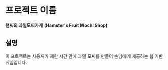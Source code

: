 # 프로젝트 이름
**햄찌의 과일모찌가게 (Hamster's Fruit Mochi Shop)**

## 설명
이 프로젝트는 사용자가 제한 시간 안에 과일 모찌를 만들어 손님에게 제공하는 웹 기반 게임입니다.
